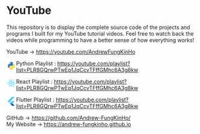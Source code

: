 # YouTube
This repository is to display the complete source code of the projects and programs I built for my YouTube tutorial videos. 
Feel free to watch back the videos while programming to have a better sense of how everything works! 

YouTube -> https://youtube.com/AndrewFungKinHo

Python Playlist
<img align="left" alt="Python" width="26px" height="30px" src="https://raw.githubusercontent.com/github/explore/80688e429a7d4ef2fca1e82350fe8e3517d3494d/topics/python/python.png" />: https://youtube.com/playlist?list=PLR8GQrwPTwEp1JqCcvTFffGMhc6A3g8kw
<br>

React Playlist
<img align="left" alt="React" width="26px" src="https://raw.githubusercontent.com/github/explore/80688e429a7d4ef2fca1e82350fe8e3517d3494d/topics/react/react.png" />: https://youtube.com/playlist?list=PLR8GQrwPTwEp1JqCcvTFffGMhc6A3g8kw
<br>

Flutter Playlist
<img align="left" alt="Flutter" width="26px" src="https://raw.githubusercontent.com/github/explore/80688e429a7d4ef2fca1e82350fe8e3517d3494d/topics/flutter/flutter.png"/> : https://youtube.com/playlist?list=PLR8GQrwPTwEp1JqCcvTFffGMhc6A3g8kw
<br>

GitHub -> https://github.com/Andrew-FungKinHo/ <br>
My Website -> https://andrew-fungkinho.github.io <br>
